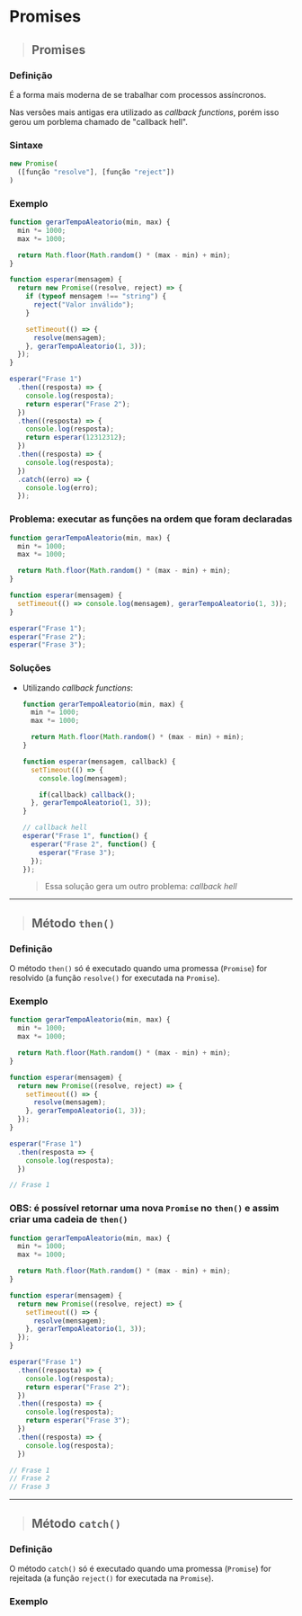 # Promises

> ## **Promises**

### **Definição**

É a forma mais moderna de se trabalhar com processos assíncronos.

Nas versões mais antigas era utilizado as *callback functions*, porém isso gerou um porblema chamado de "callback hell".

### **Sintaxe**

```js
new Promise(
  ([função "resolve"], [função "reject"])
)
```

### **Exemplo**

```js
function gerarTempoAleatorio(min, max) {
  min *= 1000;
  max *= 1000;

  return Math.floor(Math.random() * (max - min) + min);
}

function esperar(mensagem) {
  return new Promise((resolve, reject) => {
    if (typeof mensagem !== "string") {
      reject("Valor inválido");
    }

    setTimeout(() => {
      resolve(mensagem);
    }, gerarTempoAleatorio(1, 3));
  });
}

esperar("Frase 1")
  .then((resposta) => {
    console.log(resposta);
    return esperar("Frase 2");
  })
  .then((resposta) => {
    console.log(resposta);
    return esperar(12312312);
  })
  .then((resposta) => {
    console.log(resposta);
  })
  .catch((erro) => {
    console.log(erro);
  });
```

### **Problema: executar as funções na ordem que foram declaradas**

```js
function gerarTempoAleatorio(min, max) {
  min *= 1000;
  max *= 1000;

  return Math.floor(Math.random() * (max - min) + min);
}

function esperar(mensagem) {
  setTimeout(() => console.log(mensagem), gerarTempoAleatorio(1, 3));
}

esperar("Frase 1");
esperar("Frase 2");
esperar("Frase 3");
```

### **Soluções**

* Utilizando *callback functions*:

  ```js
  function gerarTempoAleatorio(min, max) {
    min *= 1000;
    max *= 1000;

    return Math.floor(Math.random() * (max - min) + min);
  }

  function esperar(mensagem, callback) {
    setTimeout(() => {
      console.log(mensagem);

      if(callback) callback();
    }, gerarTempoAleatorio(1, 3));
  }

  // callback hell
  esperar("Frase 1", function() {
    esperar("Frase 2", function() {
      esperar("Frase 3");
    });
  });
  ```

  > Essa solução gera um outro problema: *callback hell*

---

> ## Método `then()`

### **Definição**

O método `then()` só é executado quando uma promessa (`Promise`) for resolvido (a função `resolve()` for executada na `Promise`).

### **Exemplo**

```js
function gerarTempoAleatorio(min, max) {
  min *= 1000;
  max *= 1000;

  return Math.floor(Math.random() * (max - min) + min);
}

function esperar(mensagem) {
  return new Promise((resolve, reject) => {
    setTimeout(() => {
      resolve(mensagem);
    }, gerarTempoAleatorio(1, 3));
  });
}

esperar("Frase 1")
  .then(resposta => {
    console.log(resposta);
  })

// Frase 1
```

### **OBS**: é possível retornar uma nova `Promise` no `then()` e assim criar uma cadeia de `then()`

```js
function gerarTempoAleatorio(min, max) {
  min *= 1000;
  max *= 1000;

  return Math.floor(Math.random() * (max - min) + min);
}

function esperar(mensagem) {
  return new Promise((resolve, reject) => {
    setTimeout(() => {
      resolve(mensagem);
    }, gerarTempoAleatorio(1, 3));
  });
}

esperar("Frase 1")
  .then((resposta) => {
    console.log(resposta);
    return esperar("Frase 2");
  })
  .then((resposta) => {
    console.log(resposta);
    return esperar("Frase 3");
  })
  .then((resposta) => {
    console.log(resposta);
  })

// Frase 1
// Frase 2
// Frase 3
```

---

> ## Método `catch()`

### **Definição**

O método `catch()` só é executado quando uma promessa (`Promise`) for rejeitada (a função `reject()` for executada na `Promise`).

### **Exemplo**

```js
```